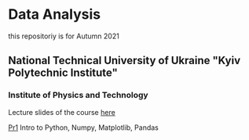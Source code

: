 # Data Analysis
this repositoriy is for Autumn 2021
## National Technical University of Ukraine "Kyiv Polytechnic Institute" 
### Institute of Physics and Technology
Lecture slides of the course [here](https://sites.google.com/view/nsakhnenko-data-analysis/%D0%B3%D0%BB%D0%B0%D0%B2%D0%BD%D0%B0%D1%8F-%D1%81%D1%82%D1%80%D0%B0%D0%BD%D0%B8%D1%86%D0%B0)

[Pr1](https://github.com/natsakh/Data-Analysis/tree/main/Pr_1) Intro to Python, Numpy, Matplotlib, Pandas
